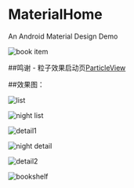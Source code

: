 # MaterialHome
An Android Material Design Demo

![book item](http://ww3.sinaimg.cn/mw690/005X6W83gw1f6p032la2tj30dw04vq4g.jpg)

##鸣谢
    - 粒子效果启动页[ParticleView](https://github.com/JeasonWong/Particle)

##效果图：

![list](http://ww4.sinaimg.cn/mw690/005X6W83gw1f6p0339jkbj30c00lcn3f.jpg)

![night list](http://ww3.sinaimg.cn/mw690/005X6W83gw1f7m0auagjuj30c00lcwhl.jpg)

![detail1](http://ww1.sinaimg.cn/mw690/005X6W83gw1f7f0jsrizzj30c00lcacn.jpg)

![night detail](http://ww3.sinaimg.cn/mw690/005X6W83gw1f7m0av639aj30c00lcdie.jpg)

![detail2](http://ww3.sinaimg.cn/mw690/005X6W83gw1f7f0oimayej30c00lcwh6.jpg)

![bookshelf](http://ww2.sinaimg.cn/mw690/005X6W83gw1f7f0m87oqyj30c00lcta0.jpg)
